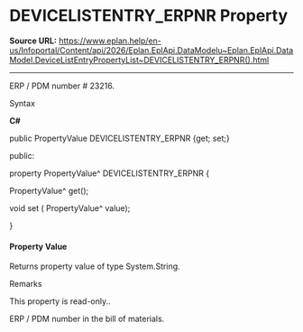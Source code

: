 # DEVICELISTENTRY_ERPNR Property

**Source URL:** https://www.eplan.help/en-us/Infoportal/Content/api/2026/Eplan.EplApi.DataModelu~Eplan.EplApi.DataModel.DeviceListEntryPropertyList~DEVICELISTENTRY_ERPNR().html

---

ERP / PDM number # 23216.

Syntax

**C#**



public PropertyValue DEVICELISTENTRY_ERPNR {get; set;}

public:

property PropertyValue^ DEVICELISTENTRY_ERPNR {

   PropertyValue^ get();

   void set (    PropertyValue^ value);

}


#### Property Value

Returns property value of type System.String.

Remarks

This property is read-only..

ERP / PDM number in the bill of materials.
